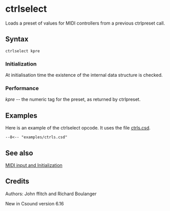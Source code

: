 <!--
id:ctrlselect
category:Real-time MIDI:Input
-->
# ctrlselect
Loads a preset of values for MIDI controllers from a previous ctrlpreset call.

## Syntax
``` csound-orc
ctrlselect kpre
```

### Initialization

At initialisation time the existence of the internal data structure is checked.

### Performance

_kpre_ -- the numeric tag for the preset, as returned by ctrlpreset.

## Examples

Here is an example of the ctrlselect opcode. It uses the file [ctrls.csd](../../examples/ctrls.csd).

``` csound-csd title="Example of the ctrlselect opcode." linenums="1"
--8<-- "examples/ctrls.csd"
```

## See also

[MIDI input and Initialization](../../midi/input)

## Credits

Authors: John ffitch and Richard Boulanger<br>

New in Csound version 6.16
